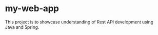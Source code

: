 # my-web-app
This project is to showcase understanding of Rest API development using Java and Spring.
